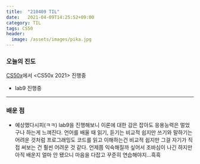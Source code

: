 ```yaml
---
title:  "210409 TIL"
date:   2021-04-09T14:25:52+09:00
category: TIL
tags: CS50
header:
  image: /assets/images/pika.jpg
---
```


<h3>오늘의 진도</h3>

[CS50x](https://cs50.harvard.edu/x/2021/)에서 <CS50x 2021> 진행중

 - lab9 진행중
 
<hr>

<h3>배운 점</h3>

 - 예상했다시피(ㅋㅋ) lab9을 진행해보니 이론에 대한 감은 잡아도 응용능력은 멀었구나 하는게 느껴진다. 언어를 배울 때 읽기, 듣기는 비교적 쉽지만 쓰기와 말하기는 어려운 것처럼 
프로그래밍도 코드를 읽고 이해하는건 비교적 쉽지만 그걸 자기가 직접 써보는 건 훨씬 어려운 것 같다. 언제쯤 익숙해질까 싶어서 조바심이 나긴 하지만 아직 배운지 얼마 안 됐으니 마음을 
다잡고 꾸준히 연습해야지...흑흑 